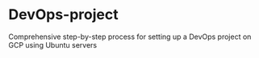 # DevOps-project
Comprehensive step-by-step process for setting up a DevOps project on GCP using Ubuntu servers
